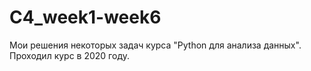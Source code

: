 # C4_week1-week6
Мои решения некоторых задач курса "Python для анализа данных". Проходил курс в 2020 году.

